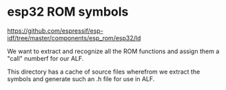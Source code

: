 # esp32 ROM symbols

https://github.com/espressif/esp-idf/tree/master/components/esp_rom/esp32/ld

We want to extract and recognize all the ROM functions and assign them a "call" numberf for our ALF.


This directory has a cache of source files wherefrom we extract the symbols and generate such an .h file for use in ALF.
